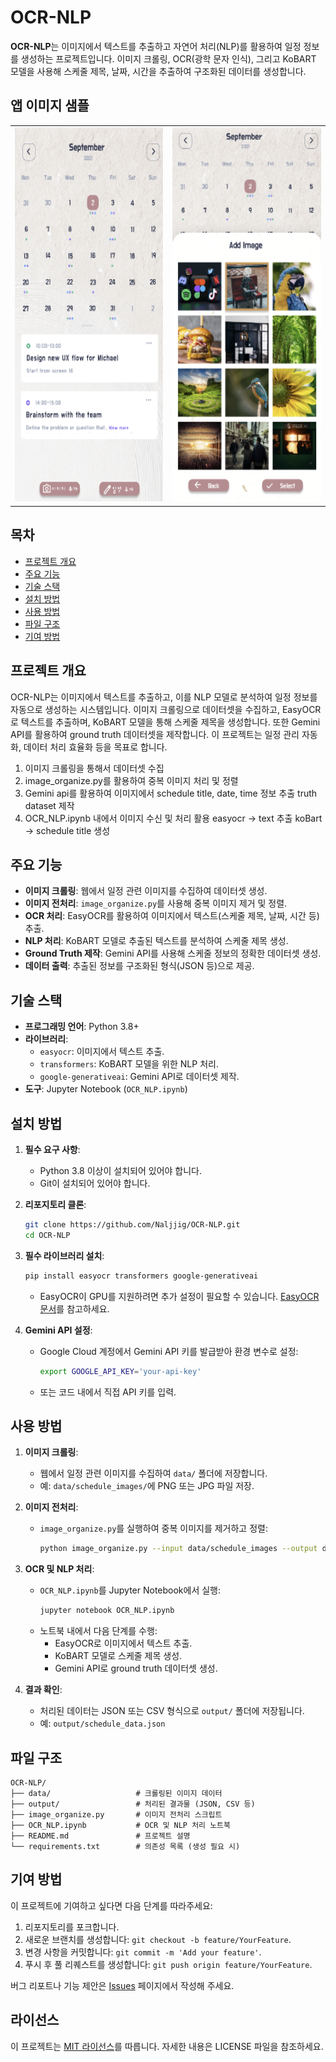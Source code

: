 # OCR-NLP

**OCR-NLP**는 이미지에서 텍스트를 추출하고 자연어 처리(NLP)를 활용하여 일정 정보를 생성하는 프로젝트입니다. 이미지 크롤링, OCR(광학 문자 인식), 그리고 KoBART 모델을 사용해 스케줄 제목, 날짜, 시간을 추출하여 구조화된 데이터를 생성합니다.

## 앱 이미지 샘플
<table>
  <tr>
    <td style="text-align: center;">
      <img src="image.png" alt="Golfvision-Tracker Lower camera example" width="300" height= "600"/>
    </td>
    <td style="text-align: center;">
      <img src="image2.png" alt="Golfvision-Tracker Another example" width="300" height= "600"/>
    </td>
  </tr>
</table>

## 목차
- [프로젝트 개요](#프로젝트-개요)
- [주요 기능](#주요-기능)
- [기술 스택](#기술-스택)
- [설치 방법](#설치-방법)
- [사용 방법](#사용-방법)
- [파일 구조](#파일-구조)
- [기여 방법](#기여-방법)

## 프로젝트 개요
OCR-NLP는 이미지에서 텍스트를 추출하고, 이를 NLP 모델로 분석하여 일정 정보를 자동으로 생성하는 시스템입니다. 이미지 크롤링으로 데이터셋을 수집하고, EasyOCR로 텍스트를 추출하며, KoBART 모델을 통해 스케줄 제목을 생성합니다. 또한 Gemini API를 활용하여 ground truth 데이터셋을 제작합니다. 이 프로젝트는 일정 관리 자동화, 데이터 처리 효율화 등을 목표로 합니다.

1. 이미지 크롤링을 통해서 데이터셋 수집
2. image_organize.py를 활용하여 중복 이미지 처리 및 정렬 
3. Gemini api를 활용하여 이미지에서 schedule title, date, time 정보 추출  truth dataset 제작
4. OCR_NLP.ipynb 내에서  이미지 수신 및 처리 활용 
    easyocr -> text 추출
    koBart  -> schedule title 생성

## 주요 기능
- **이미지 크롤링**: 웹에서 일정 관련 이미지를 수집하여 데이터셋 생성.
- **이미지 전처리**: `image_organize.py`를 사용해 중복 이미지 제거 및 정렬.
- **OCR 처리**: EasyOCR를 활용하여 이미지에서 텍스트(스케줄 제목, 날짜, 시간 등) 추출.
- **NLP 처리**: KoBART 모델로 추출된 텍스트를 분석하여 스케줄 제목 생성.
- **Ground Truth 제작**: Gemini API를 사용해 스케줄 정보의 정확한 데이터셋 생성.
- **데이터 출력**: 추출된 정보를 구조화된 형식(JSON 등)으로 제공.

## 기술 스택
- **프로그래밍 언어**: Python 3.8+
- **라이브러리**:
  - `easyocr`: 이미지에서 텍스트 추출.
  - `transformers`: KoBART 모델을 위한 NLP 처리.
  - `google-generativeai`: Gemini API로 데이터셋 제작.
- **도구**: Jupyter Notebook (`OCR_NLP.ipynb`)

## 설치 방법
1. **필수 요구 사항**:
   - Python 3.8 이상이 설치되어 있어야 합니다.
   - Git이 설치되어 있어야 합니다.

2. **리포지토리 클론**:
   ```bash
   git clone https://github.com/Naljjig/OCR-NLP.git
   cd OCR-NLP
   ```

3. **필수 라이브러리 설치**:
   ```bash
   pip install easyocr transformers google-generativeai
   ```
   - EasyOCR이 GPU를 지원하려면 추가 설정이 필요할 수 있습니다. [EasyOCR 문서](https://github.com/JaidedAI/EasyOCR)를 참고하세요.

4. **Gemini API 설정**:
   - Google Cloud 계정에서 Gemini API 키를 발급받아 환경 변수로 설정:
     ```bash
     export GOOGLE_API_KEY='your-api-key'
     ```
   - 또는 코드 내에서 직접 API 키를 입력.

## 사용 방법
1. **이미지 크롤링**:
   - 웹에서 일정 관련 이미지를 수집하여 `data/` 폴더에 저장합니다.
   - 예: `data/schedule_images/`에 PNG 또는 JPG 파일 저장.

2. **이미지 전처리**:
   - `image_organize.py`를 실행하여 중복 이미지를 제거하고 정렬:
     ```bash
     python image_organize.py --input data/schedule_images --output data/organized_images
     ```

3. **OCR 및 NLP 처리**:
   - `OCR_NLP.ipynb`를 Jupyter Notebook에서 실행:
     ```bash
     jupyter notebook OCR_NLP.ipynb
     ```
   - 노트북 내에서 다음 단계를 수행:
     - EasyOCR로 이미지에서 텍스트 추출.
     - KoBART 모델로 스케줄 제목 생성.
     - Gemini API로 ground truth 데이터셋 생성.

4. **결과 확인**:
   - 처리된 데이터는 JSON 또는 CSV 형식으로 `output/` 폴더에 저장됩니다.
   - 예: `output/schedule_data.json`

## 파일 구조
```
OCR-NLP/
├── data/                   # 크롤링된 이미지 데이터
├── output/                 # 처리된 결과물 (JSON, CSV 등)
├── image_organize.py       # 이미지 전처리 스크립트
├── OCR_NLP.ipynb           # OCR 및 NLP 처리 노트북
├── README.md               # 프로젝트 설명
└── requirements.txt        # 의존성 목록 (생성 필요 시)
```

## 기여 방법
이 프로젝트에 기여하고 싶다면 다음 단계를 따라주세요:
1. 리포지토리를 포크합니다.
2. 새로운 브랜치를 생성합니다: `git checkout -b feature/YourFeature`.
3. 변경 사항을 커밋합니다: `git commit -m 'Add your feature'`.
4. 푸시 후 풀 리퀘스트를 생성합니다: `git push origin feature/YourFeature`.

버그 리포트나 기능 제안은 [Issues](https://github.com/Naljjig/OCR-NLP/issues) 페이지에서 작성해 주세요.

## 라이선스
이 프로젝트는 [MIT 라이선스](LICENSE)를 따릅니다. 자세한 내용은 LICENSE 파일을 참조하세요.
